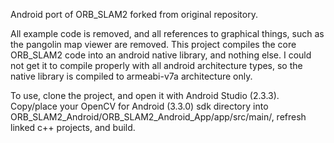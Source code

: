 Android port of ORB_SLAM2 forked from original repository.

All example code is removed, and all references to graphical things, such as the pangolin map viewer are removed. This project compiles the core ORB_SLAM2 code into an android native library, and nothing else. I could not get it to compile properly with all android architecture types, so the native library is compiled to armeabi-v7a architecture only.

To use, clone the project, and open it with Android Studio (2.3.3). Copy/place your OpenCV for Android (3.3.0) sdk directory into ORB_SLAM2_Android/ORB_SLAM2_Android_App/app/src/main/, refresh linked c++ projects, and build.
